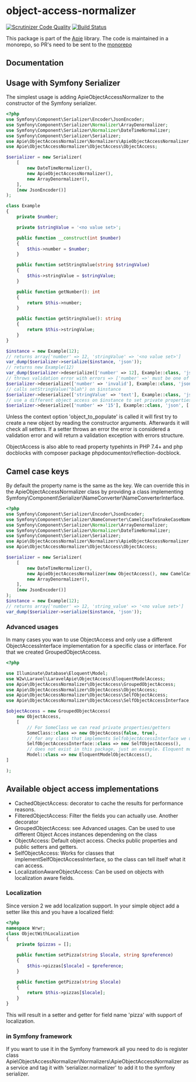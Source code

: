 # object-access-normalizer

[![Scrutinizer Code Quality](https://scrutinizer-ci.com/g/apie-lib/object-access-normalizer/badges/quality-score.png?b=main)](https://scrutinizer-ci.com/g/apie-lib/object-access-normalizer/?branch=main)
[![Build Status](https://scrutinizer-ci.com/g/apie-lib/object-access-normalizer/badges/build.png?b=main)](https://scrutinizer-ci.com/g/apie-lib/object-access-normalizer/build-status/main)

This package is part of the [Apie](https://github.com/apie-lib) library.
The code is maintained in a monorepo, so PR's need to be sent to the [monorepo](https://github.com/apie-lib/apie-lib-monorepo/pulls)

## Documentation
## Usage with Symfony Serializer
The simplest usage is adding ApieObjectAccessNormalizer to the constructor of the Symfony serializer.
```php
<?php
use Symfony\Component\Serializer\Encoder\JsonEncoder;
use Symfony\Component\Serializer\Normalizer\ArrayDenormalizer;
use Symfony\Component\Serializer\Normalizer\DateTimeNormalizer;
use Symfony\Component\Serializer\Serializer;
use Apie\ObjectAccessNormalizer\Normalizers\ApieObjectAccessNormalizer;
use Apie\ObjectAccessNormalizer\ObjectAccess\ObjectAccess;

$serializer = new Serializer(
    [
        new DateTimeNormalizer(),
        new ApieObjectAccessNormalizer(),
        new ArrayDenormalizer(),
    ],
    [new JsonEncoder()]
);

class Example
{
    private $number;

    private $stringValue = '<no value set>';

    public function __construct(int $number)
    {
        $this->number = $number;
    }

    public function setStringValue(string $stringValue)
    {
        $this->stringValue = $stringValue;
    }

    public function getNumber(): int
    {
        return $this->number;
    }

    public function getStringValue(): string
    {
        return $this->stringValue;
    }
}

$instance = new Example(12);
// returns array['number' => 12, 'stringValue' => '<no value set>']
var_dump($serializer->serialize($instance, 'json'));
// returns new Example(12)
var_dump($serializer->deserialize(['number' => 12], Example::class, 'json'));
// throws validation error with errors => ['number' =>' must be one of "int" ("invalid" given)']
$serializer->deserialize(['number' => 'invalid'], Example::class, 'json');
// calls setStringValue("blah") on $instance
$serializer->deserialize(['stringValue' => 'text'], Example::class, 'json', ['object_to_populate' => $instance]);
// use a different object access on $instance to set private properties that have no public setter.
$serializer->deserialize(['number' => '15'], Example::class, 'json', ['object_to_populate' => $instance, 'object_access' => new ObjectAccess(false)]);
```
Unless the context option 'object_to_populate' is called it will first try to create a new object by reading
the constructor arguments. Afterwards it will check all setters. If a setter throws an error the error is considered
a validation error and will return a validation exception with errors structure.

ObjectAccess is also able to read property typehints in PHP 7.4+ and php docblocks with composer package
phpdocumentor/reflection-docblock.

## Camel case keys
By default the property name is the same as the key. We can override this in the ApieObjectAccessNormalizer class by providing
a class implementing Symfony\Component\Serializer\NameConverter\NameConverterInterface.

```php
<?php
use Symfony\Component\Serializer\Encoder\JsonEncoder;
use Symfony\Component\Serializer\NameConverter\CamelCaseToSnakeCaseNameConverter;
use Symfony\Component\Serializer\Normalizer\ArrayDenormalizer;
use Symfony\Component\Serializer\Normalizer\DateTimeNormalizer;
use Symfony\Component\Serializer\Serializer;
use Apie\ObjectAccessNormalizer\Normalizers\ApieObjectAccessNormalizer;
use Apie\ObjectAccessNormalizer\ObjectAccess\ObjectAccess;

$serializer = new Serializer(
    [
        new DateTimeNormalizer(),
        new ApieObjectAccessNormalizer(new ObjectAccess(), new CamelCaseToSnakeCaseNameConverter()),
        new ArrayDenormalizer(),
    ],
    [new JsonEncoder()]
);
$instance = new Example(12);
// returns array['number' => 12, 'string_value' => '<no value set>']
var_dump($serializer->serialize($instance, 'json'));
```

### Advanced usages
In many cases you wan to use ObjectAccess and only use a different ObjectAccessInterface implementation
for a specific class or interface. For that we created GroupedObjectAccess.

```php
<?php

use Illuminate\Database\Eloquent\Model;
use W2w\Laravel\LaravelApie\ObjectAccess\EloquentModelAccess;
use Apie\ObjectAccessNormalizer\ObjectAccess\GroupedObjectAccess;
use Apie\ObjectAccessNormalizer\ObjectAccess\ObjectAccess;
use Apie\ObjectAccessNormalizer\ObjectAccess\SelfObjectAccess;
use Apie\ObjectAccessNormalizer\ObjectAccess\SelfObjectAccessInterface;

$objectAccess = new GroupedObjectAccess(
    new ObjectAccess,
    [
        // For SomeClass we can read private properties/getters
        SomeClass::class => new ObjectAccess(false, true),
        // for any class that implements SelfobjectAccessInterface we use SelfObjectAccess
        SelfObjectAccessInterface::class => new SelfObjectAccess(),
        // does not exist in this package, just an example. Eloquent models are notorious for the amount of magic.
        Model::class => new EloquentModelObjectAccess(),
]

);
```

## Available object access implementations
- CachedObjectAccess: decorator to cache the results for performance reasons.
- FilteredObjectAccess: Filter the fields you can actually use. Another decorator
- GroupedObjectAccess: see Advanced usages. Can be used to use different Object Acces instances dependening on the class
- ObjectAccess: Default object access. Checks public properties and public setters and getters.
- SelfObjectAccess: Works for classes that implementSelfObjectAccessInterface, so the class can tell itself what it can access.
- LocalizationAwareObjectAccess: Can be used on objects with localization aware fields.

### Localization
Since version 2 we add localization support.
In your simple object add a setter like this and you have a localized field:
```php
<?php
namespace Wrwr;
class ObjectWithLocalization
{
    private $pizzas = [];

    public function setPizza(string $locale, string $preference)
    {
        $this->pizzas[$locale] = $preference;
    }

    public function getPizza(string $locale)
    {
        return $this->pizzas[$locale];
    }
}
```
This will result in a setter and getter for field name 'pizza' with support of localization.

### in Symfony framework
If you want to use it in the Symfony framework all you need to do is register class
Apie\ObjectAccessNormalizer\Normalizers\ApieObjectAccessNormalizer
as a service and tag it with 'serializer.normalizer' to add it to the symfony serializer.
